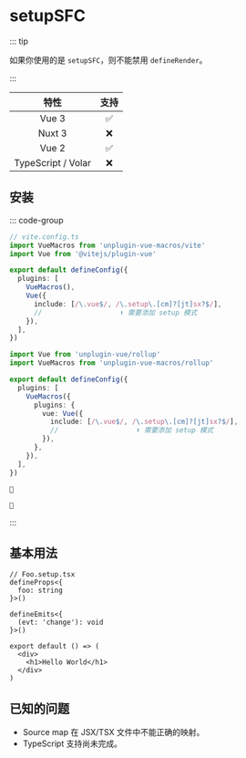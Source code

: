 # setupSFC

<StabilityLevel level="experimental" />

::: tip

如果你使用的是 `setupSFC`，则不能禁用 `defineRender`。

:::

|        特性        |        支持        |
| :----------------: | :----------------: |
|       Vue 3        | :white_check_mark: |
|       Nuxt 3       |        :x:         |
|       Vue 2        | :white_check_mark: |
| TypeScript / Volar |        :x:         |

## 安装

::: code-group

```ts {7-11} [Vite]
// vite.config.ts
import VueMacros from 'unplugin-vue-macros/vite'
import Vue from '@vitejs/plugin-vue'

export default defineConfig({
  plugins: [
    VueMacros(),
    Vue({
      include: [/\.vue$/, /\.setup\.[cm]?[jt]sx?$/],
      //                   ⬆️ 需要添加 setup 模式
    }),
  ],
})
```

```ts {6-13} [Rollup]
import Vue from 'unplugin-vue/rollup'
import VueMacros from 'unplugin-vue-macros/rollup'

export default defineConfig({
  plugins: [
    VueMacros({
      plugins: {
        vue: Vue({
          include: [/\.vue$/, /\.setup\.[cm]?[jt]sx?$/],
          //                   ⬆️ 需要添加 setup 模式
        }),
      },
    }),
  ],
})
```

```[🚧 esbuild]
🚧
```

```[🚧 Webpack]
🚧
```

:::

## 基本用法

```tsx
// Foo.setup.tsx
defineProps<{
  foo: string
}>()

defineEmits<{
  (evt: 'change'): void
}>()

export default () => (
  <div>
    <h1>Hello World</h1>
  </div>
)
```

## 已知的问题

- Source map 在 JSX/TSX 文件中不能正确的映射。
- TypeScript 支持尚未完成。
